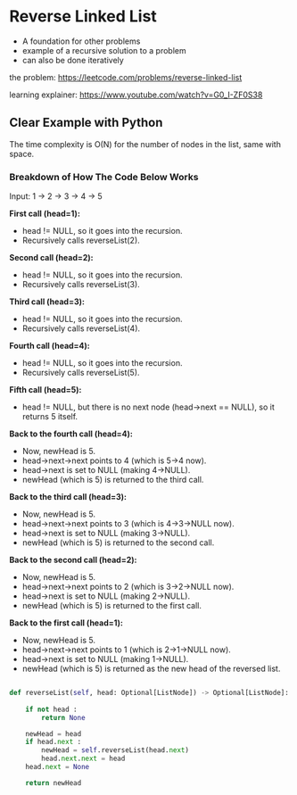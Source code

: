 # Reverse Linked List

- A foundation for other problems
- example of a recursive solution to a problem
- can also be done iteratively

the problem:
https://leetcode.com/problems/reverse-linked-list

learning explainer:
https://www.youtube.com/watch?v=G0_I-ZF0S38

## Clear Example with Python

The time complexity is O(N) for the number of nodes in the list, same with space.

### Breakdown of How The Code Below Works

Input: 1 -> 2 -> 3 -> 4 -> 5

**First call (head=1):**

  - head != NULL, so it goes into the recursion.
  - Recursively calls reverseList(2).

**Second call (head=2):**

  - head != NULL, so it goes into the recursion.
  - Recursively calls reverseList(3).

**Third call (head=3):**

  - head != NULL, so it goes into the recursion.
  - Recursively calls reverseList(4).

**Fourth call (head=4):**

  - head != NULL, so it goes into the recursion.
  - Recursively calls reverseList(5).

**Fifth call (head=5):**

  - head != NULL, but there is no next node (head->next == NULL), so it returns 5 itself.

**Back to the fourth call (head=4):**

  - Now, newHead is 5.
  - head->next->next points to 4 (which is 5->4 now).
  - head->next is set to NULL (making 4->NULL).
  - newHead (which is 5) is returned to the third call.
  
**Back to the third call (head=3):**

  - Now, newHead is 5.
  - head->next->next points to 3 (which is 4->3->NULL now).
  - head->next is set to NULL (making 3->NULL).
  - newHead (which is 5) is returned to the second call.

**Back to the second call (head=2):**

  - Now, newHead is 5.
  - head->next->next points to 2 (which is 3->2->NULL now).
  - head->next is set to NULL (making 2->NULL).
  - newHead (which is 5) is returned to the first call.

**Back to the first call (head=1):**

  - Now, newHead is 5.
  - head->next->next points to 1 (which is 2->1->NULL now).
  - head->next is set to NULL (making 1->NULL).
  - newHead (which is 5) is returned as the new head of the reversed list.

```python

def reverseList(self, head: Optional[ListNode]) -> Optional[ListNode]:
    
    if not head :
        return None

    newHead = head
    if head.next :
        newHead = self.reverseList(head.next)
        head.next.next = head
    head.next = None    

    return newHead    

```
